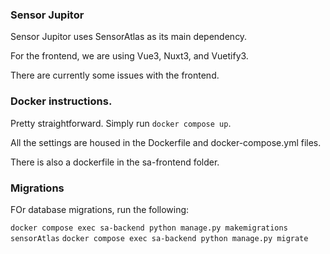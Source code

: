 ### Sensor Jupitor

Sensor Jupitor uses SensorAtlas as its main dependency.

For the frontend, we are using Vue3, Nuxt3, and Vuetify3.

There are currently some issues with the frontend.

### Docker instructions.

Pretty straightforward. Simply run `docker compose up`.

All the settings are housed in the Dockerfile and docker-compose.yml files. 

There is also a dockerfile in the sa-frontend folder.

### Migrations

FOr database migrations, run the following:

`docker compose exec sa-backend python manage.py makemigrations sensorAtlas`
`docker compose exec sa-backend python manage.py migrate`

